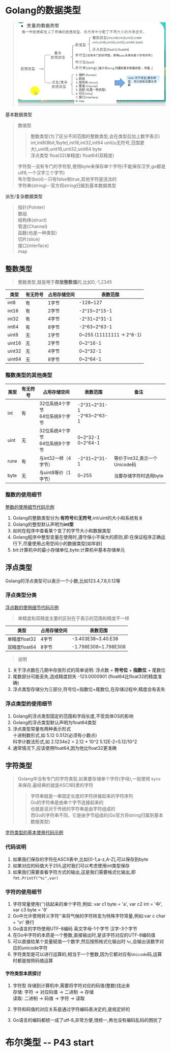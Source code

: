 # Golang的数据类型

> ![Golang的数据类型](./picture/变量的数据类型.png)  

基本数据类型  
> 数值型  
>> 整数类型(为了区分不同范围的整数类型,会在类型后加上数字表示) int,int8(8bit,1byte),int16,int32,int64 unit(u无符号,范围更大),unit8,unit16,unit32,unit64 byte  
>> 浮点类型 float32(单精度) float64(双精度)  
>
> 字符型--没有专门的字符型,使用byte来保存单个字符(不能保存汉字,go都是utf8,一个汉字三个字节)  
> 布尔型(bool)--只有false和true,其他字符是违法的  
> 字符串(string)--官方将string归属到基本数据类型  

派生/复杂数据类型  
> 指针(Pointer)  
> 数组  
> 结构体(struct)  
> 管道(Channel)  
> 函数(也是一种类型)  
> 切片(slice)  
> 接口(interface)  
> map  

## 整数类型

> 整数类型,就是用于**存放整数值**的,比如0,-1,2345  

类型 | 有无符号 | 占用存储空间 | 表数范围 |
---------|----------|---------|---------|
 int8     | 有       | 1字节 | -128~127     |
 int16    | 有       | 2字节 | -2^15~2^15-1 |
 int32    | 有       | 4字节 | -2^31~2^31-1 |
 int64    | 有       | 8字节 | -2^63~2^63-1 |
 uint8    | 无       | 1字节 | 0~255 (11111111 -> 2^8-1)        |
 uint16   | 无       | 2字节 | 0~2^16-1     |
 uint32   | 无       | 4字节 | 0~2^32-1     |
 uint64   | 无       | 8字节 | 0~2^64-1     |

### 整数类型的其他类型

类型 | 有无符号 | 占用存储空间 | 表数范围 | 备注 |
---------|----------|---------|---------|---------|
 int     | 有       | 32位系统4个字节<br> 64位系统8个字节 |-2^31~2^31-1<br> -2^63~2^63-1 |  |
 uint    | 无       | 32位系统4个字节<br> 64位系统8个字节 | 0~2^32-1<br> 0~2^64-1 |  |
 rune    | 有       | 与int32一样（4字节） | -2^31~2^31-1 | 等价于int32,表示一个Unicode码 |
 byte    | 无       | 与uint8等价（1字节） | 0~255 | 当要存储字符时选用byte |

### 整数的使用细节

[整数的使用细节代码示例](./src/main/useDetailToInteger.go)  

1. Golang的整数类型分为:**有符号**和**无符号**,int/uint的大小和系统有关
2. Golang的整型默认声明为**int型**
3. 如何在程序中查看某个变了的字节大小和数据类型
4. Golang程序中整型变量在使用时,遵守保小不保大的原则,即:在保证程序正确运行下,尽量使用占用空间小的数据类型[如年龄]
5. bit:计算机中的最小存储单位,byte:计算机中基本存储单元  

## 浮点类型

Golang的浮点类型可以表示一个小数,比如123.4,7.8,0.12等  

### 浮点类型分类

[浮点数的使用细节代码示例](./src/main/useDetailToFloating.go)  

> 单精度和双精度主要的区别在于表示的范围和精度不一样

类型 | 占用存储空间 | 表数范围 |
---------|----------|---------|
 单精度float32 | 4字节 | -3.403E38~3.40.E38 |
 双精度float64 | 8字节 | -1.798E308~1.798E308 |

> 说明  

1. 关于浮点数在几期中存放形式的简单说明: 浮点数 = **符号位** + **指数位** + 尾数位  
2. 尾数部分可能丢失,造成精度损失 -123.0000901 (float64比float32的精度准确)
3. 浮点类型存储分为三部分,符号位+指数位+尾数位,在存储过程中,精度会有丢失

### 浮点类型的使用细节

1. Golang的浮点类型固定的范围和字段长度,不受具体OS的影响
2. Golang的浮点类型默认声明为float64类型
3. 浮点类型常量有两种表示形式  
   十进制数形式,如 5.12 0.512(必须有小数点)  
   科学计数法形式,如 2.1234e2 = 2.12 * 10^2 5.12E-2=5.12/10^2  
4. 通常情况下,应该使用float64,因为他比float32更准确

## 字符类型

> Golang中没有专门的字符类型,如果要存储单个字符(字母),一般使用 `byte` 来保存,最经典的就是ASCII码里的字符  
>> 字符串就是一串固定长度的字符拼接起来的字符序列  
>> Go的字符串是由单个字节连接起来的  
>> 也就是说对于传统的字符串是由字符组成的  
>> 而Go的字符串不同，它是由字节组成的(Go官方将string归属到基本数据类型)  

[字符类型的基本使用代码示例](./src/main/Char_useDetail.go)  

### 代码说明

1. 如果我们保存的字符在ASCII表中,比如[0-1,a-z,A-Z],可以保存到byte  
2. 如果对应的码值大于255,这时我们可以考虑使用int类型保存  
3. 如果我们需要查看字符方式的输出,这是我们需要格式化输出,即 `fmt.Printf("%c",var)`  

### 字符的使用细节

1. 字符常量使用('')括起来的单个字符,例如: var c1 byte = 'a', var c2 int = '中', var c3 byte = '9'  
2. Go中允许使用转义字符'\'来将气候的字符转变为特殊字符常量,例如:var c char = '\n' 换行  
3. Go语言的字符使用UTF-8编码 英文字母-1个字节 汉字-3个字节  
4. 在Go中字符的本质是一个整数,直接输出时,是该字符对应的UTF-8编码值  
5. 可以直接给某个变量赋值一个数字,然后按照格式化输出时 `%c`,会输出该数字对应的unicode字符  
6. 字符类型是可以进行运算的,相当于一个整数,因为它都对应有`Unicode`码,运算时都是按照码值运算  

#### 字符类型本质探讨

1. 字符型 存储到计算机中,需要将字符对应的码值(整数)找出来  
   存储: 字符 -> 对应码值 -> 二进制 -> 存储  
   读取: 二进制 -> 码值 -> 字符 -> 读取  

2. 字符和码值的对应关系是通过字符编码表决定的,是规定好的  
3. Go语言的编码都统一成了utf-8,非常方便,很统一,再也没有编码乱码的困扰了  

# 布尔类型 -- P43 start